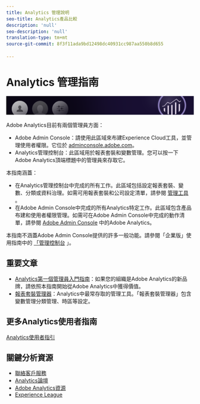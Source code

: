 ```yaml
---
title: Analytics 管理說明
seo-title: Analytics產品比較
description: 'null'
seo-description: 'null'
translation-type: tm+mt
source-git-commit: 8f3f11ada9bd12498dc40931cc987aa550b8d655

---
```



# Analytics 管理指南

![橫幅](../../assets/doc_banner_admin.png)

Adobe Analytics目前有兩個管理員方面：

* Adobe Admin Console：請使用此區域來布建Experience Cloud工具，並管理使用者權限。它位於 [adminconsole.adobe.com](https://adminconsole.adobe.com)。
* Analytics管理控制台：此區域用於報表套裝和變數管理。您可以按一下Adobe Analytics頂端標題中的管理員來存取它。

本指南涵蓋：

* 在Analytics管理控制台中完成的所有工作。此區域包括設定報表套裝、變數、分類或資料治理。如需可用報表套裝和公司設定清單，請參閱 [管理工具](admin/c-admin-tools.md) 。
* 在Adobe Admin Console中完成的所有Analytics特定工作。此區域包含產品布建和使用者權限管理。如需可在Adobe Admin Console中完成的動作清單，請參閱 [Adobe Admin Console](admin-console/home.md) 中的Adobe Analytics。

本指南不涵蓋Adobe Admin Console提供的許多一般功能。請參閱「企業版」使用指南中的 [「管理控制台](https://helpx.adobe.com/enterprise/using/admin-console.html) 」。

## 重要文章

* [Analytics第一個管理員入門指南](admin-console/first-admin-guide.md)：如果您的組織是Adobe Analytics的新品牌，請依照本指南開始從Adobe Analytics中獲得價值。
* [報表套裝管理器](c-manage-report-suites/report-suites-admin.md)：Analytics中最常存取的管理工具。「報表套裝管理器」包含變數管理分類管理、時區等設定。

## 更多Analytics使用者指南

[Analytics使用者指引](/help/landing/home.md)

## 關鍵分析資源

* [聯絡客戶服務](https://helpx.adobe.com/contact/enterprise-support.ec.html)
* [Analytics論壇](https://forums.adobe.com/community/experience-cloud/analytics-cloud/analytics)
* [Adobe Analytics資源](https://forums.adobe.com/message/10660755)
* [Experience League](https://landing.adobe.com/experience-league/)
